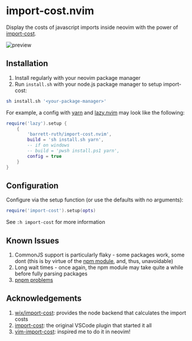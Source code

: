 # import-cost.nvim

Display the costs of javascript imports inside neovim with the power of
[import-cost](https://github.com/wix/import-cost/tree/master/packages/import-cost).

![preview](https://user-images.githubusercontent.com/62671086/210295248-916a8d81-22c9-432a-87fd-cf539879bf0c.png)

## Installation

1. Install regularly with your neovim package manager
2. Run `install.sh` with your node.js package manager to setup import-cost:

```sh
sh install.sh '<your-package-manager>'
```

For example, a config with [yarn](https://yarnpkg.com/) and [lazy.nvim](https://github.com/folke/lazy.nvim)
may look like the following:

```lua
require('lazy').setup {
    {
        'barrett-ruth/import-cost.nvim',
        build = 'sh install.sh yarn',
        -- if on windows
        -- build = 'pwsh install.ps1 yarn',
        config = true
    }
}
```

## Configuration

Configure via the setup function (or use the defaults with no arguments):

```lua
require('import-cost').setup(opts)
```

See `:h import-cost` for more information

## Known Issues

1. CommonJS support is particularly flaky - some packages work, some dont (this
   is by virtue of the [npm module](https://github.com/wix/import-cost/), and,
   thus, unavoidable)
2. Long wait times - once again, the npm module may take quite a while before
   fully parsing packages
3. [pnpm problems](https://github.com/barrett-ruth/import-cost.nvim/issues/5)

## Acknowledgements

1. [wix/import-cost](https://github.com/wix/import-cost/): provides the node
   backend that calculates the import costs
2. [import-cost](https://marketplace.visualstudio.com/items?itemName=wix.vscode-import-cost):
   the original VSCode plugin that started it all
3. [vim-import-cost](https://github.com/yardnsm/vim-import-cOst): inspired me to do it in neovim!
